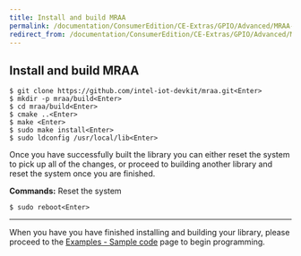 ```yaml
---
title: Install and build MRAA
permalink: /documentation/ConsumerEdition/CE-Extras/GPIO/Advanced/MRAA-install/
redirect_from: /documentation/ConsumerEdition/CE-Extras/GPIO/Advanced/MRAA-install/README.md/
---
```

## Install and build MRAA

```shell
$ git clone https://github.com/intel-iot-devkit/mraa.git<Enter>
$ mkdir -p mraa/build<Enter>
$ cd mraa/build<Enter>
$ cmake ..<Enter>
$ make <Enter>
$ sudo make install<Enter>
$ sudo ldconfig /usr/local/lib<Enter>
```

Once you have successfully built the library you can either reset the system to pick up all of the changes, or proceed to building another library and reset the system once you are finished.

**Commands:** Reset the system

```shell
$ sudo reboot<Enter>
```

***

When you have you have finished installing and building your library, please proceed to the [Examples - Sample code](../../Examples/README.md) page to begin programming.
